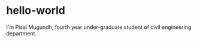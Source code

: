 # hello-world

I'm Pisai Mugundh, fourth year under-graduate student of civil engineering department. 
